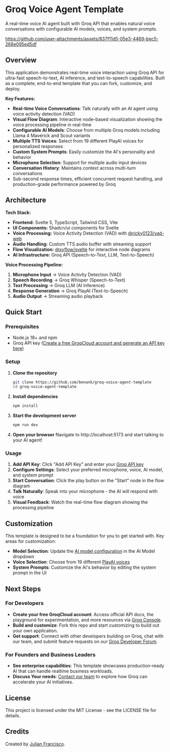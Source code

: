 # Groq Voice Agent Template

A real-time voice AI agent built with Groq API that enables natural voice conversations with configurable AI models, voices, and system prompts.


https://github.com/user-attachments/assets/837f11d5-05e3-4469-bec5-268e095ed5df


## Overview

This application demonstrates real-time voice interaction using Groq API for ultra-fast speech-to-text, AI inference, and text-to-speech capabilities. Built as a complete, end-to-end template that you can fork, customize, and deploy.

**Key Features:**
- **Real-time Voice Conversations**: Talk naturally with an AI agent using voice activity detection (VAD)
- **Visual Flow Diagram**: Interactive node-based visualization showing the voice processing pipeline in real-time
- **Configurable AI Models**: Choose from multiple Groq models including Llama 4 Maverick and Scout variants
- **Multiple TTS Voices**: Select from 19 different PlayAI voices for personalized responses
- **Custom System Prompts**: Easily customize the AI's personality and behavior
- **Microphone Selection**: Support for multiple audio input devices
- **Conversation History**: Maintains context across multi-turn conversations
- Sub-second response times, efficient concurrent request handling, and production-grade performance powered by Groq

## Architecture

**Tech Stack:**
- **Frontend:** Svelte 5, TypeScript, Tailwind CSS, Vite
- **UI Components:** Shadcn/ui components for Svelte
- **Voice Processing:** Voice Activity Detection (VAD) with [@ricky0123/vad-web](https://github.com/ricky0123/vad)
- **Audio Handling:** Custom TTS audio buffer with streaming support
- **Flow Visualization:** [@xyflow/svelte](https://www.npmjs.com/package/@xyflow/svelte) for interactive node diagrams
- **AI Infrastructure:** Groq API (Speech-to-Text, LLM, Text-to-Speech)

**Voice Processing Pipeline:**
1. **Microphone Input** → Voice Activity Detection (VAD)
2. **Speech Recording** → Groq Whisper (Speech-to-Text)
3. **Text Processing** → Groq LLM (AI Inference)
4. **Response Generation** → Groq PlayAI (Text-to-Speech)
5. **Audio Output** → Streaming audio playback

## Quick Start

### Prerequisites
- Node.js 18+ and npm
- Groq API key ([Create a free GroqCloud account and generate an API key here](https://console.groq.com/keys))

### Setup

1. **Clone the repository**
   ```bash
   git clone https://github.com/benank/groq-voice-agent-template
   cd groq-voice-agent-template
   ```

2. **Install dependencies**
   ```bash
   npm install
   ```

3. **Start the development server**
   ```bash
   npm run dev
   ```

4. **Open your browser**
   Navigate to http://localhost:5173 and start talking to your AI agent!

### Usage

1. **Add API Key**: Click "Add API Key" and enter your [Groq API key](https://console.groq.com/keys)
2. **Configure Settings**: Select your preferred microphone, voice, AI model, and system prompt
3. **Start Conversation**: Click the play button on the "Start" node in the flow diagram
4. **Talk Naturally**: Speak into your microphone - the AI will respond with voice
5. **Visual Feedback**: Watch the real-time flow diagram showing the processing pipeline

## Customization

This template is designed to be a foundation for you to get started with. Key areas for customization:

- **Model Selection**: Update the [AI model configuration](https://console.groq.com/docs/models) in the AI Model dropdown
- **Voice Selection**: Choose from 19 different [PlayAI voices](https://console.groq.com/docs/text-to-speech)
- **System Prompts**: Customize the AI's behavior by editing the system prompt in the UI

## Next Steps

### For Developers
- **Create your free GroqCloud account**: Access official API docs, the playground for experimentation, and more resources via [Groq Console](https://console.groq.com).
- **Build and customize**: Fork this repo and start customizing to build out your own application.
- **Get support**: Connect with other developers building on Groq, chat with our team, and submit feature requests on our [Groq Developer Forum](https://community.groq.com).

### For Founders and Business Leaders
- **See enterprise capabilities**: This template showcases production-ready AI that can handle realtime business workloads.
- **Discuss Your needs**: [Contact our team](https://groq.com/enterprise-access/) to explore how Groq can accelerate your AI initiatives.

## License

This project is licensed under the MIT License - see the LICENSE file for details.

## Credits

Created by [Julian Francisco](https://www.linkedin.com/in/julian-francisco/).
